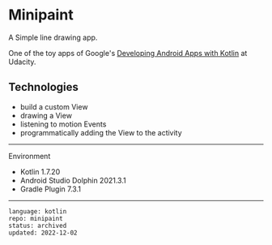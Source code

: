 # Minipaint

A Simple line drawing app.

One of the toy apps of Google's [Developing Android Apps with Kotlin] at Udacity.

## Technologies

* build a custom View
* drawing a View
* listening to motion Events
* programmatically adding the View to the activity

[Developing Android Apps with Kotlin]: https://www.udacity.com/course/developing-android-apps-with-kotlin--ud9012

---

Environment

- Kotlin 1.7.20
- Android Studio Dolphin 2021.3.1
- Gradle Plugin 7.3.1

----

```
language: kotlin
repo: minipaint
status: archived
updated: 2022-12-02
```